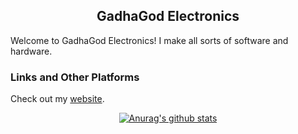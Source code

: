 <h2><center>GadhaGod Electronics</center></h2>

Welcome to GadhaGod Electronics! I make all sorts of software and hardware.

<h3>Links and Other Platforms</h3>
Check out my <a href="http://gadhagod.repl.co/">website</a>.<br><center>

[![Anurag's github stats](https://github-readme-stats.vercel.app/api?username=gadhagod)](https://github.com/anuraghazra/github-readme-stats)
